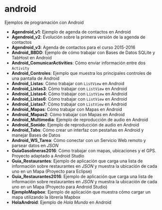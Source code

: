 android
=======

Ejemplos de programación con Android

- **Agendroid_v1**: Ejemplo de agenda de contactos en Android
- **Agendroid_v2**: Evolución sobre la primera versión de la agenda de contactos
- **Agendroid_v3**: Agenda de contactos para el curso 2015-2016
- **Android_BBDD**: Ejemplo de cómo trabajar con Bases de Datos SQLite y TabHost en Android
- **Android_ComunicarActivities**: Cómo enviar información entre dos `Activity`
- **Android_Controles**: Ejemplo que muestra los principales controles de una pantalla de Android
- **Android_Listas**: Cómo trabajar con `ListView` en Android
- **Android_Listas3**: Cómo trabajar con `ListView` en Android
- **Android_Listas4**: Cómo trabajar con `ListView` en Android
- **Android_Listas6**: Cómo trabajar con `ListView` en Android
- **Android_Listas7**: Cómo trabajar con `ListView` en Android
- **Android_Mapas**: Cómo trabajar con Mapas en Android
- **Android_Mapas2**: Cómo trabajar con Mapas en Android
- **Android_Multimedia**: Ejemplo de reproducción de audio en Android
- **Android_Sonido**: Ejemplo de reproducción de audio en Android
- **Android_Tabs**: Cómo crear un interfaz con pestañas en Android y manejar Bases de Datos
- **Android_WS_Tarea**: Cómo conectar con un Servicio Web remoto y parsear datos en _JSON_
- **GuiaGasolineras2016**: Cómo trabajar con mapas, ubicaciones y el GPS. Proyecto adaptado a Android Studio
- **Guia_Restaurantes**: Ejemplo de aplicación que carga una lista de información sobre restaurantes en _JSON_ y muestra la ubicación de
  cada uno en un Mapa (Proyecto para Eclipse)
- **Guia_Restaurantes2016**: Ejemplo de aplicación que carga una lista de información sobre restaurantes en _JSON_ y muestra la ubicación de
  cada uno en un Mapa (Proyecto para Android Studio)
- **EjemploMapbox**: Ejemplo de aplicación que muestra cómo cargar un mapa utilizando la librería Mapbox
- **HolaAndroid**: Ejemplo de _Hola Mundo_ en Android

